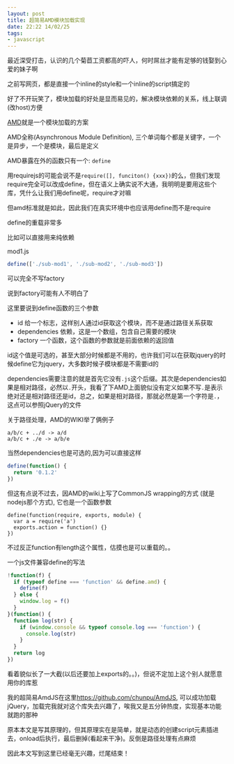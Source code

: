 ```yaml
---
layout: post
title: 超简易AMD模块加载实现
date: 22:22 14/02/25
tags:
- javascript
---
```


最近深受打击，认识的几个菊苣工资都高的吓人，何时屌丝才能有足够的钱娶到心爱的妹子啊

之前写网页，都是直接一个inline的style和一个inline的script搞定的

好了不开玩笑了，模块加载的好处是显而易见的，解决模块依赖的关系，线上联调(改host)方便

[AMD](https://github.com/amdjs/amdjs-api/wiki/AMD)就是一个模块加载的方案

AMD全称(Asynchronous Module Definition), 三个单词每个都是关键字，一个是异步，一个是模块，最后是定义

AMD暴露在外的函数只有一个: `define`

用requirejs的可能会说不是`require([], funciton() {xxx})`的么，但我们发现require完全可以改成define，但在语义上确实说不大通，我明明是要用这些个库，凭什么让我们用define呢，require才对嘛

但amd标准就是如此，因此我们在真实环境中也应该用define而不是require

define的重载非常多

比如可以直接用来纯依赖

mod1.js

```javascript
define(['./sub-mod1', './sub-mod2', './sub-mod3'])
```

可以完全不写factory

说到factory可能有人不明白了

这里要说到define函数的三个参数

- id 给一个标志，这样别人通过id获取这个模块，而不是通过路径关系获取
- dependencies 依赖，这是一个数组，包含自己需要的模块
- factory 一个函数，这个函数的参数就是前面依赖的返回值

id这个值是可选的，甚至大部分时候都是不用的，也许我们可以在获取jquery的时候define它为jquery，大多数时候子模块都是不需要id的

dependencies需要注意的就是首先它没有`.js`这个后缀。其次是dependencies如果是相对路径，必然以`.`开头，我看了下AMD上面貌似没有定义如果不写`.`是表示绝对还是相对路径还是id，总之，如果是相对路径，那就必然是第一个字符是`.`，这点可以参照jQuery的文件

关于路径处理，AMD的WIKI举了俩例子

```
a/b/c + ../d -> a/d
a/b/c + ./e -> a/b/e
```

当然dependencies也是可选的,因为可以直接这样

```javascript
define(function() {
  return '0.1.2'
})
```

但这有点说不过去，因AMD的wiki上写了CommonJS wrapping的方式 (就是nodejs那个方式), 它也是一个函数参数

```javascipt
define(function(require, exports, module) {
  var a = require('a')
  exports.action = function() {}
})
```

不过反正function有length这个属性，估摸也是可以重载的。。

一个js文件兼容define的写法

```javascript
!function(f) {
  if (typeof define === 'function' && define.amd) {
    define(f)
  } else {
    window.log = f()
  }
}(function() {
  function log(str) {
    if (window.console && typeof console.log === 'function') {
      console.log(str)
    }
  }
  return log
})
```

看着貌似长了一大截(以后还要加上exports的。。)，但说不定加上这个别人就愿意用你的库惹

我的超简易AmdJS在这里<https://github.com/chunpu/AmdJS>, 可以成功加载jQuery，加载完我就对这个库失去兴趣了，唉我又是五分钟热度，实现基本功能就跑的那种

原本本文是写其原理的，但其原理实在是简单，就是动态的创建script元素插进去，onload后执行，最后删掉(看起来干净)。反倒是路径处理有点麻烦

因此本文写到这里已经毫无兴趣，烂尾结束！
